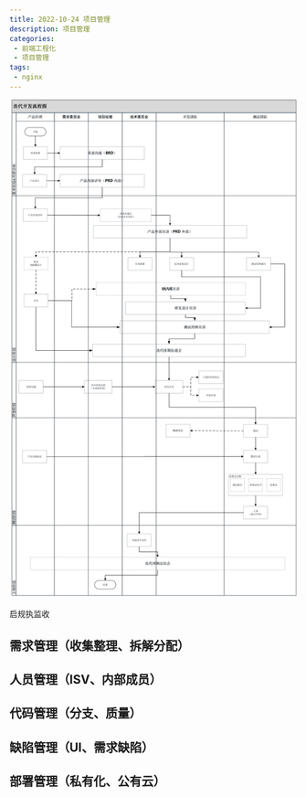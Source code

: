 ```yaml
---
title: 2022-10-24 项目管理
description: 项目管理
categories:
 - 前端工程化
 - 项目管理
tags:
 - nginx
---
```

![产品迭代开发流程规范](./images/产品迭代开发流程规范.png)

启规执监收

## 需求管理（收集整理、拆解分配）

## 人员管理（ISV、内部成员）

## 代码管理（分支、质量）

## 缺陷管理（UI、需求缺陷）

## 部署管理（私有化、公有云）